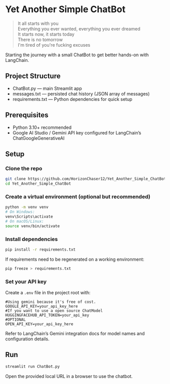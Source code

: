 # Yet Another Simple ChatBot

>It all starts with you  
>Everything you ever wanted, everything you ever dreamed  
>It starts now, it starts today  
>There is no tomorrow  
>I'm tired of you're fucking excuses  

Starting the journey with a small ChatBot to get better hands-on with LangChain.

## Project Structure

- ChatBot.py — main Streamlit app
- messages.txt — persisted chat history (JSON array of messages)
- requirements.txt — Python dependencies for quick setup


## Prerequisites

- Python 3.10+ recommended
- Google AI Studio / Gemini API key configured for LangChain’s ChatGoogleGenerativeAI


## Setup

### Clone the repo

```bash
git clone https://github.com/HorizonChaser12/Yet_Another_Simple_ChatBot
cd Yet_Another_Simple_ChatBot
```


### Create a virtual environment (optional but recommended)

```bash
python -m venv venv
# On Windows:
venv\Scripts\activate
# On macOS/Linux:
source venv/bin/activate
```


### Install dependencies

```bash
pip install -r requirements.txt
```

If requirements need to be regenerated on a working environment:

```bash
pip freeze > requirements.txt
```


### Set your API key

Create a `.env` file in the project root with:

```
#Using gemini because it's free of cost.
GOOGLE_API_KEY=your_api_key_here
#If you want to use a open source ChatModel
HUGGINGFACEHUB_API_TOKEN=your_api_key
#OPTIONAL
OPEN_API_KEY=your_api_key_here
```

Refer to LangChain’s Gemini integration docs for model names and configuration details.

## Run

```bash
streamlit run ChatBot.py
```

Open the provided local URL in a browser to use the chatbot.

